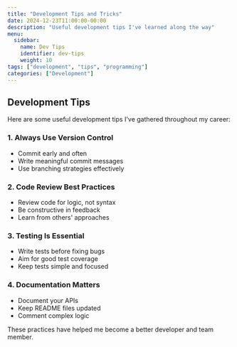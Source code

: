 ```yaml
---
title: "Development Tips and Tricks"
date: 2024-12-23T11:00:00-00:00
description: "Useful development tips I've learned along the way"
menu:
  sidebar:
    name: Dev Tips
    identifier: dev-tips
    weight: 10
tags: ["development", "tips", "programming"]
categories: ["Development"]
---
```


## Development Tips

Here are some useful development tips I've gathered throughout my career:

### 1. Always Use Version Control
- Commit early and often
- Write meaningful commit messages
- Use branching strategies effectively

### 2. Code Review Best Practices
- Review code for logic, not syntax
- Be constructive in feedback
- Learn from others' approaches

### 3. Testing Is Essential
- Write tests before fixing bugs
- Aim for good test coverage
- Keep tests simple and focused

### 4. Documentation Matters
- Document your APIs
- Keep README files updated
- Comment complex logic

These practices have helped me become a better developer and team member.



